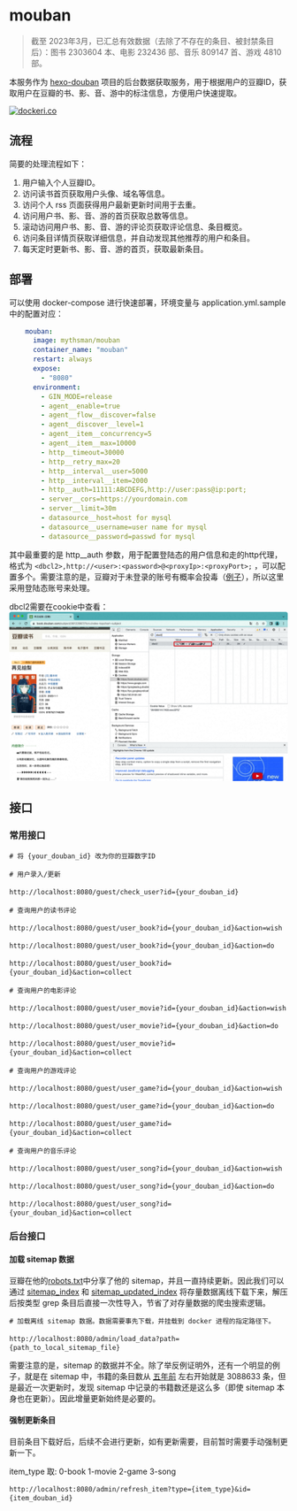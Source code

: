 # mouban

> 截至 2023年3月，已汇总有效数据（去除了不存在的条目、被封禁条目后）：图书 2303604 本、电影 232436 部、音乐 809147 首、游戏 4810 部。

本服务作为 [hexo-douban](https://github.com/mythsman/hexo-douban) 项目的后台数据获取服务，用于根据用户的豆瓣ID，获取用户在豆瓣的书、影、音、游中的标注信息，方便用户快速提取。

[![dockeri.co](https://dockerico.blankenship.io/image/mythsman/mouban)](https://hub.docker.com/r/mythsman/mouban)

## 流程

简要的处理流程如下：

1. 用户输入个人豆瓣ID。
2. 访问读书首页获取用户头像、域名等信息。
3. 访问个人 rss 页面获得用户最新更新时间用于去重。
4. 访问用户书、影、音、游的首页获取总数等信息。
5. 滚动访问用户书、影、音、游的评论页获取评论信息、条目概览。
6. 访问条目详情页获取详细信息，并自动发现其他推荐的用户和条目。
7. 每天定时更新书、影、音、游的首页，获取最新条目。

## 部署

可以使用 docker-compose 进行快速部署，环境变量与 application.yml.sample 中的配置对应：

```yaml
    mouban:
      image: mythsman/mouban
      container_name: "mouban"
      restart: always
      expose:
        - "8080"
      environment:
        - GIN_MODE=release
        - agent__enable=true
        - agent__flow__discover=false
        - agent__discover__level=1
        - agent__item__concurrency=5
        - agent__item__max=10000
        - http__timeout=30000
        - http__retry_max=20
        - http__interval__user=5000
        - http__interval__item=2000
        - http__auth=11111:ABCDEFG,http://user:pass@ip:port;
        - server__cors=https://yourdomain.com
        - server__limit=30m
        - datasource__host=host for mysql
        - datasource__username=user name for mysql
        - datasource__password=passwd for mysql
```

其中最重要的是 http__auth 参数，用于配置登陆态的用户信息和走的http代理，格式为 `<dbcl2>,http://<user>:<password>@<proxyIp>:<proxyPort>;`
，可以配置多个。需要注意的是，豆瓣对于未登录的账号有概率会投毒（[例子](https://movie.douban.com/subject/4881682/)），所以这里采用登陆态账号来处理。

dbcl2需要在cookie中查看：
![img.png](image/img.png)

## 接口

### 常用接口

```
# 将 {your_douban_id} 改为你的豆瓣数字ID

# 用户录入/更新

http://localhost:8080/guest/check_user?id={your_douban_id}

# 查询用户的读书评论

http://localhost:8080/guest/user_book?id={your_douban_id}&action=wish

http://localhost:8080/guest/user_book?id={your_douban_id}&action=do

http://localhost:8080/guest/user_book?id={your_douban_id}&action=collect

# 查询用户的电影评论

http://localhost:8080/guest/user_movie?id={your_douban_id}&action=wish

http://localhost:8080/guest/user_movie?id={your_douban_id}&action=do

http://localhost:8080/guest/user_movie?id={your_douban_id}&action=collect

# 查询用户的游戏评论

http://localhost:8080/guest/user_game?id={your_douban_id}&action=wish

http://localhost:8080/guest/user_game?id={your_douban_id}&action=do

http://localhost:8080/guest/user_game?id={your_douban_id}&action=collect

# 查询用户的音乐评论

http://localhost:8080/guest/user_song?id={your_douban_id}&action=wish

http://localhost:8080/guest/user_song?id={your_douban_id}&action=do

http://localhost:8080/guest/user_song?id={your_douban_id}&action=collect
```

### 后台接口

#### 加载 sitemap 数据

豆瓣在他的[robots.txt](https://www.douban.com/robots.txt)中分享了他的 sitemap，并且一直持续更新。因此我们可以通过 [sitemap_index](https://www.douban.com/sitemap_index.xml)
和 [sitemap_updated_index](https://www.douban.com/sitemap_updated_index.xml) 将存量数据离线下载下来，解压后按类型 grep 条目后直接一次性导入，节省了对存量数据的爬虫搜索逻辑。

```
# 加载离线 sitemap 数据。数据需要事先下载，并挂载到 docker 进程的指定路径下。

http://localhost:8080/admin/load_data?path={path_to_local_sitemap_file}
```

需要注意的是，sitemap 的数据并不全。除了举反例证明外，还有一个明显的例子，就是在 sitemap 中，书籍的条目数从 [五年前](https://www.zhihu.com/question/19583157/answer/140028235) 左右开始就是 3088633 条，但是最近一次更新时，发现 sitemap 中记录的书籍数还是这么多（即使 sitemap 本身也在更新）。因此增量更新始终是必要的。

#### 强制更新条目

目前条目下载好后，后续不会进行更新，如有更新需要，目前暂时需要手动强制更新一下。

item_type 取: 0-book 1-movie 2-game 3-song

```
http://localhost:8080/admin/refresh_item?type={item_type}&id={item_douban_id}
```